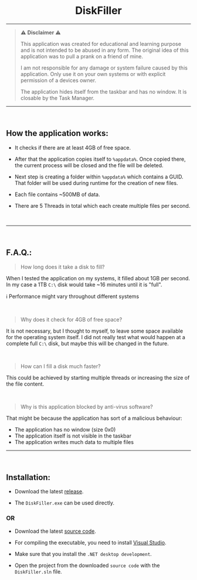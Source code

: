 <br>

<h1 align="center">
  DiskFiller
</h1>

---

> :warning: **Disclaimer** :warning:
>
> This application was created for educational and learning purpose and is not intended to be abused in any form.
> The original idea of this application was to pull a prank on a friend of mine.
> 
> I am not responsible for any damage or system failure caused by this application.
> Only use it on your own systems or with explicit permission of a devices owner.
>
> The application hides itself from the taskbar and has no window. It is closable by the Task Manager.

---

<br>

## How the application works:

- It checks if there are at least 4GB of free space.

- After that the application copies itself to `%appdata%`. Once copied there, the current process will be closed and the file will be deleted.

- Next step is creating a folder within `%appdata%` which contains a GUID. That folder will be used during runtime for the creation of new files.

- Each file contains ~500MB of data.

- There are 5 Threads in total which each create multiple files per second.

<br>

---

<br>

## F.A.Q.:

> How long does it take a disk to fill?

When I tested the application on my systems, it filled about 1GB per second.
In my case a 1TB `C:\` disk would take ~16 minutes until it is "full".

:information_source: Performance might vary throughout different systems

<br>

> Why does it check for 4GB of free space?

It is not necessary, but I thought to myself, to leave some space available for the operating system itself.
I did not really test what would happen at a complete full `C:\` disk, but maybe this will be changed in the future.

<br>

>  How can I fill a disk much faster?

This could be achieved by starting multiple threads or increasing the size of the file content.

<br>

> Why is this application blocked by anti-virus software?

That might be because the application has sort of a malicious behaviour:
- The application has no window (size 0x0)
- The application itself is not visible in the taskbar
- The application writes much data to multiple files

---

<br>

## Installation:

- Download the latest [release](https://github.com/mLoDar/DiskFiller/releases/).

- The `DiskFiller.exe` can be used directly.

### OR

- Download the latest [source code](https://github.com/mLoDar/DiskFiller/releases/).

- For compiling the executable, you need to install [Visual Studio](https://visualstudio.microsoft.com/downloads/).

- Make sure that you install the `.NET desktop development`.

- Open the project from the downloaded `source code` with the `DiskFiller.sln` file.
